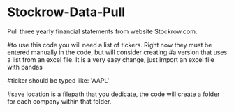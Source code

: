 # Stockrow-Data-Pull
Pull three yearly financial statements from website Stockrow.com. 

#to use this code you will need a list of tickers. Right now they must be entered manually in the code, but will consider creating
#a version that uses a list from an excel file. It is a very easy change, just import an excel file with pandas

#ticker should be typed like: 'AAPL'

#save location is a filepath that you dedicate, the code will create a folder for each company within that folder.
